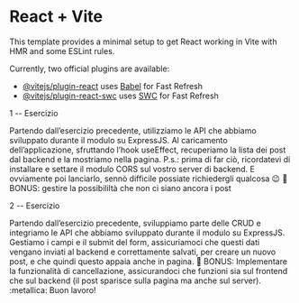 # React + Vite

This template provides a minimal setup to get React working in Vite with HMR and some ESLint rules.

Currently, two official plugins are available:

- [@vitejs/plugin-react](https://github.com/vitejs/vite-plugin-react/blob/main/packages/plugin-react/README.md) uses [Babel](https://babeljs.io/) for Fast Refresh
- [@vitejs/plugin-react-swc](https://github.com/vitejs/vite-plugin-react-swc) uses [SWC](https://swc.rs/) for Fast Refresh





1 -- Esercizio 

Partendo dall’esercizio precedente, utilizziamo le API che abbiamo sviluppato durante il modulo su ExpressJS.
Al caricamento dell’applicazione, sfruttando l’hook useEffect, recuperiamo la lista dei post dal backend e la mostriamo nella pagina.
P.s.: prima di far ciò, ricordatevi di installare e settare il modulo CORS sul vostro server di backend.
E ovviamente poi lanciarlo, sennò difficile possiate richiedergli qualcosa :wink: :rocket:
BONUS:
gestire la possibililtà che non ci siano ancora i post

2 -- Esercizio 

Partendo dall’esercizio precedente, sviluppiamo parte delle CRUD e integriamo le API che abbiamo sviluppato durante il modulo su ExpressJS.
Gestiamo i campi e il submit del form, assicuriamoci che questi dati vengano inviati al backend e correttamente salvati, per creare un nuovo post, e che quindi questo appaia anche in pagina. :fairy:
BONUS:
Implementare la funzionalità di cancellazione, assicurandoci che funzioni sia sul frontend che sul backend (il post sparisce sulla pagina ma anche sul server). :metallica:
Buon lavoro!